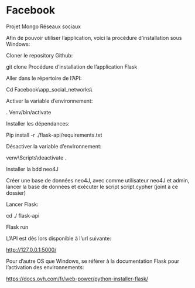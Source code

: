 # Facebook
Projet Mongo Réseaux sociaux

Afin de pouvoir utiliser l’application, voici la procédure d’installation sous Windows: 

Cloner le repository Github:  

git clone Procédure d’installation de l’application Flask 

Aller dans le répertoire de l’API:  

Cd  Facebook\app_social_networks\ 

Activer la variable d’environnement: 

. Venv/bin/activate 

Installer les dépendances: 

Pip install -r ./flask-api/requirements.txt 

 

Désactiver la variable d’environnement: 

venv\Scripts\deactivate . 

Installer la bdd neo4J 

Créer une base de données neo4J, avec comme utilisateur neo4J et admin, lancer la base de données et exécuter le script script.cypher (joint à ce dossier) 

Lancer Flask: 

cd ./ flask-api 

Flask run 

 

L’API est dès lors disponible à l’url suivante: 

http://127.0.0.1:5000/ 

Pour d’autre OS que Windows, se référer à la documentation Flask pour l’activation des environnements: 

https://docs.ovh.com/fr/web-power/python-installer-flask/ 

